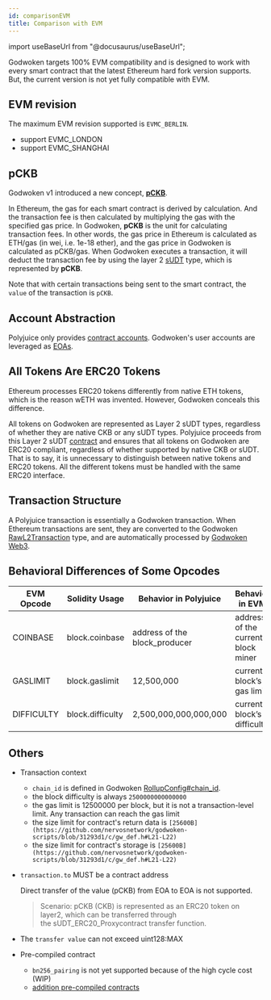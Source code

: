 ```yaml
---
id: comparisonEVM
title: Comparison with EVM
---
```

import useBaseUrl from "@docusaurus/useBaseUrl";

Godwoken targets 100% EVM compatibility and is designed to work with every smart contract that the latest Ethereum hard fork version supports. But, the current version is not yet fully compatible with EVM.

## EVM revision

The maximum EVM revision supported is `EVMC_BERLIN`.

- support EVMC_LONDON
- support EVMC_SHANGHAI

## pCKB

Godwoken v1 introduced a new concept, [**pCKB**](https://github.com/nervosnetwork/godwoken/blob/develop/docs/life_of_a_polyjuice_transaction.md#pckb).

In Ethereum, the gas for each smart contract is derived by calculation. And the transaction fee is then calculated by multiplying the gas with the specified gas price. In Godwoken, **pCKB** is the unit for calculating transaction fees. In other words, the gas price in Ethereum is calculated as ETH/gas (in wei, i.e. 1e-18 ether), and the gas price in Godwoken is calculated as pCKB/gas. When Godwoken executes a transaction, it will deduct the transaction fee by using the layer 2 [sUDT](https://github.com/nervosnetwork/rfcs/blob/master/rfcs/0025-simple-udt/0025-simple-udt.md) type, which is represented by **pCKB**.

Note that with certain transactions being sent to the smart contract, the `value` of the transaction is `pCKB`.

## Account Abstraction

Polyjuice only provides [contract accounts](https://ethereum.org/en/glossary/#contract-account). Godwoken's user accounts are leveraged as [EOAs](https://ethereum.org/en/glossary/#eoa).

## All Tokens Are ERC20 Tokens

Ethereum processes ERC20 tokens differently from native ETH tokens, which is the reason wETH was invented. However, Godwoken conceals this difference.

All tokens on Godwoken are represented as Layer 2 sUDT types, regardless of whether they are native CKB or any sUDT types. Polyjuice proceeds from this Layer 2 sUDT [contract](https://github.com/nervosnetwork/godwoken-polyjuice/blob/b9c3ad4/solidity/erc20/SudtERC20Proxy_UserDefinedDecimals.sol) and ensures that all tokens on Godwoken are ERC20 compliant, regardless of whether supported by native CKB or sUDT. That is to say, it is unnecessary to distinguish between native tokens and ERC20 tokens. All the different tokens must be handled with the same ERC20 interface.

## Transaction Structure

A Polyjuice transaction is essentially a Godwoken transaction. When Ethereum transactions are sent, they are converted to the Godwoken [RawL2Transaction](https://github.com/nervosnetwork/godwoken/blob/v1.0.0-rc1/crates/types/schemas/godwoken.mol#L69-L74) type, and are automatically processed by [Godwoken Web3](https://github.com/nervosnetwork/godwoken-web3/tree/v1.0.0-rc1).

## Behavioral Differences of Some Opcodes

| EVM Opcode | Solidity Usage | Behavior in Polyjuice | Behavior in EVM |
| --- | --- | --- | --- |
| COINBASE | block.coinbase | address of the block_producer | address of the current block miner |
| GASLIMIT | block.gaslimit | 12,500,000 | current block’s gas limit |
| DIFFICULTY | block.difficulty | 2,500,000,000,000,000 | current block’s difficulty |

## Others

- Transaction context
    - `chain_id` is defined in Godwoken [RollupConfig#chain_id](https://github.com/nervosnetwork/godwoken/blob/a099f2010b212355f5504a8d464b6b70d29640a5/crates/types/schemas/godwoken.mol#L64).
    - the block difficulty is always `2500000000000000`
    - the gas limit  is 12500000 per block, but it is not a transaction-level limit. Any transaction can reach the gas limit
    - the size limit for contract's return data is `[25600B](https://github.com/nervosnetwork/godwoken-scripts/blob/31293d1/c/gw_def.h#L21-L22)`
    - the size limit for contract's storage is `[25600B](https://github.com/nervosnetwork/godwoken-scripts/blob/31293d1/c/gw_def.h#L21-L22)`
  
- `transaction.to` MUST be a contract address
  
    Direct transfer of the value (pCKB) from EOA to EOA is not supported.
    
    > Scenario: pCKB (CKB) is represented as an ERC20 token on layer2, which can be transferred through the sUDT_ERC20_Proxycontract transfer function.
    
- The `transfer value` can not exceed uint128:MAX
- Pre-compiled contract
    - `bn256_pairing` is not yet supported because of the high cycle cost (WIP)
    - [addition pre-compiled contracts](https://github.com/nervosnetwork/godwoken-polyjuice/blob/compatibility-breaking-changes/docs/Addition-Features.md)
